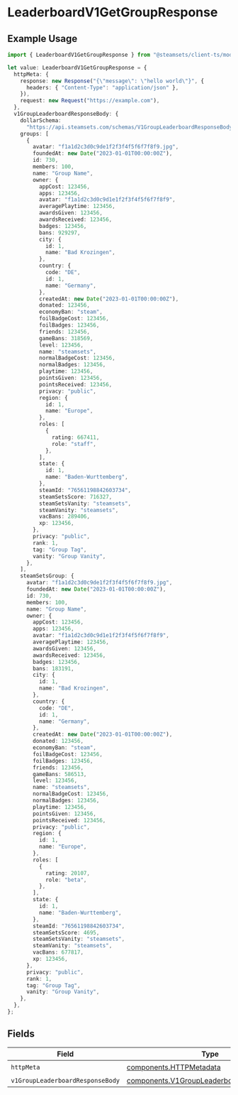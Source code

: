 # LeaderboardV1GetGroupResponse

## Example Usage

```typescript
import { LeaderboardV1GetGroupResponse } from "@steamsets/client-ts/models/operations";

let value: LeaderboardV1GetGroupResponse = {
  httpMeta: {
    response: new Response("{\"message\": \"hello world\"}", {
      headers: { "Content-Type": "application/json" },
    }),
    request: new Request("https://example.com"),
  },
  v1GroupLeaderboardResponseBody: {
    dollarSchema:
      "https://api.steamsets.com/schemas/V1GroupLeaderboardResponseBody.json",
    groups: [
      {
        avatar: "f1a1d2c3d0c9de1f2f3f4f5f6f7f8f9.jpg",
        foundedAt: new Date("2023-01-01T00:00:00Z"),
        id: 730,
        members: 100,
        name: "Group Name",
        owner: {
          appCost: 123456,
          apps: 123456,
          avatar: "f1a1d2c3d0c9d1e1f2f3f4f5f6f7f8f9",
          averagePlaytime: 123456,
          awardsGiven: 123456,
          awardsReceived: 123456,
          badges: 123456,
          bans: 929297,
          city: {
            id: 1,
            name: "Bad Krozingen",
          },
          country: {
            code: "DE",
            id: 1,
            name: "Germany",
          },
          createdAt: new Date("2023-01-01T00:00:00Z"),
          donated: 123456,
          economyBan: "steam",
          foilBadgeCost: 123456,
          foilBadges: 123456,
          friends: 123456,
          gameBans: 318569,
          level: 123456,
          name: "steamsets",
          normalBadgeCost: 123456,
          normalBadges: 123456,
          playtime: 123456,
          pointsGiven: 123456,
          pointsReceived: 123456,
          privacy: "public",
          region: {
            id: 1,
            name: "Europe",
          },
          roles: [
            {
              rating: 667411,
              role: "staff",
            },
          ],
          state: {
            id: 1,
            name: "Baden-Wurttemberg",
          },
          steamId: "76561198842603734",
          steamSetsScore: 716327,
          steamSetsVanity: "steamsets",
          steamVanity: "steamsets",
          vacBans: 289406,
          xp: 123456,
        },
        privacy: "public",
        rank: 1,
        tag: "Group Tag",
        vanity: "Group Vanity",
      },
    ],
    steamSetsGroup: {
      avatar: "f1a1d2c3d0c9de1f2f3f4f5f6f7f8f9.jpg",
      foundedAt: new Date("2023-01-01T00:00:00Z"),
      id: 730,
      members: 100,
      name: "Group Name",
      owner: {
        appCost: 123456,
        apps: 123456,
        avatar: "f1a1d2c3d0c9d1e1f2f3f4f5f6f7f8f9",
        averagePlaytime: 123456,
        awardsGiven: 123456,
        awardsReceived: 123456,
        badges: 123456,
        bans: 183191,
        city: {
          id: 1,
          name: "Bad Krozingen",
        },
        country: {
          code: "DE",
          id: 1,
          name: "Germany",
        },
        createdAt: new Date("2023-01-01T00:00:00Z"),
        donated: 123456,
        economyBan: "steam",
        foilBadgeCost: 123456,
        foilBadges: 123456,
        friends: 123456,
        gameBans: 586513,
        level: 123456,
        name: "steamsets",
        normalBadgeCost: 123456,
        normalBadges: 123456,
        playtime: 123456,
        pointsGiven: 123456,
        pointsReceived: 123456,
        privacy: "public",
        region: {
          id: 1,
          name: "Europe",
        },
        roles: [
          {
            rating: 20107,
            role: "beta",
          },
        ],
        state: {
          id: 1,
          name: "Baden-Wurttemberg",
        },
        steamId: "76561198842603734",
        steamSetsScore: 4695,
        steamSetsVanity: "steamsets",
        steamVanity: "steamsets",
        vacBans: 677817,
        xp: 123456,
      },
      privacy: "public",
      rank: 1,
      tag: "Group Tag",
      vanity: "Group Vanity",
    },
  },
};
```

## Fields

| Field                                                                                                  | Type                                                                                                   | Required                                                                                               | Description                                                                                            |
| ------------------------------------------------------------------------------------------------------ | ------------------------------------------------------------------------------------------------------ | ------------------------------------------------------------------------------------------------------ | ------------------------------------------------------------------------------------------------------ |
| `httpMeta`                                                                                             | [components.HTTPMetadata](../../models/components/httpmetadata.md)                                     | :heavy_check_mark:                                                                                     | N/A                                                                                                    |
| `v1GroupLeaderboardResponseBody`                                                                       | [components.V1GroupLeaderboardResponseBody](../../models/components/v1groupleaderboardresponsebody.md) | :heavy_minus_sign:                                                                                     | OK                                                                                                     |